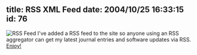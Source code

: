 title: RSS XML Feed
date: 2004/10/25 16:33:15
id: 76
---
![RSS Feed](/logo/xml.gif) I've added a RSS feed to the site so anyone using an RSS aggregator can get my latest journal entries and software updates via RSS.  [Enjoy!](Rss.aspx)
